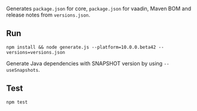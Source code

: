 Generates `package.json` for core, `package.json` for vaadin, Maven BOM and release
notes from `versions.json`.

## Run

`npm install && node generate.js --platform=10.0.0.beta42 --versions=versions.json`

Generate Java dependencies with SNAPSHOT version by using `--useSnapshots`.

## Test

`npm test`